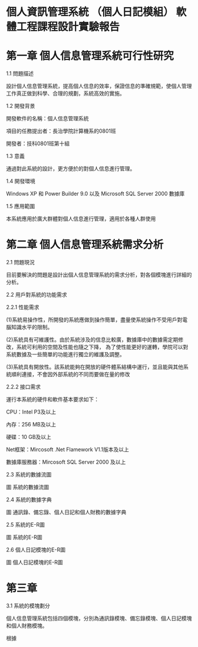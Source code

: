 # 個人資訊管理系統 （個人日記模組） 軟體工程課程設計實驗報告
# 第一章 個人信息管理系統可行性研究
  1.1 問題描述
  
  設計個人信息管理系統，提高個人信息的效率，保證信息的準確規範，使個人管理工作真正做到科學、合理的規劃，系統高效的實施。
  
  1.2 開發背景
  
  開發軟件的名稱：個人信息管理系統
  
  項目的任務提出者：長治學院計算機系的0801班
  
  開發者：技科0801班第十組

  1.3 意義

  通過對此系統的設計，更方便於的對個人信息進行管理。

  1.4 開發環境

  Windows XP 和 Power Builder 9.0 以及 Microsoft SQL Server 2000 數據庫

  1.5 應用範圍

  本系統應用於廣大群體對個人信息進行管理，適用於各種人群使用
  
# 第二章 個人信息管理系統需求分析

  2.1 問題現況

  目前要解決的問題是設計出個人信息管理系統的需求分析，對各個模塊進行詳細的分析。

  2.2 用戶對系統的功能需求

  2.2.1 性能需求

  (1)系統易操作性，所開發的系統應做到操作簡單，盡量使系統操作不受用戶對電腦知識水平的限制。

  (2)系統具有可維護性。由於系統涉及的信息比較廣，數據庫中的數據需定期修改，系統可利用的空間及性能也隨之下降，
為了使性能更好的運轉，學院可以對系統數據及一些簡單的功能進行獨立的維護及調整。

  (3)系統具有開放性。該系統能夠在開放的硬件體系結構中運行，並且能與其他系統順利連接，不會因外部系統的不同而要做在量的修改

  2.2.2 接口需求

  運行本系統的硬件和軟件基本要求如下：

  CPU：Intel P3及以上

  內存：256 MB及以上

  硬碟：10 GB及以上

  Net框架：Mircosoft .Net Flamework V1.1版本及以上

  數據庫服務器：Mircosoft SQL Server 2000 及以上

  2.3 系統的數據流圖

  圖 系統的數據流圖

  2.4 系統的數據字典

  圖 通訊錄、備忘錄、個人日記和個人財務的數據字典

  2.5 系統的E-R圖

  圖 系統的E-R圖

  2.6 個人日記模塊的E-R圖

  圖 個人日記模塊的E-R圖

# 第三章

  3.1 系統的模塊劃分

  個人信息管理系統包括四個模塊，分別為通訊錄模塊、備忘錄模塊、個人日記模塊和個人財務模塊。

  根據
